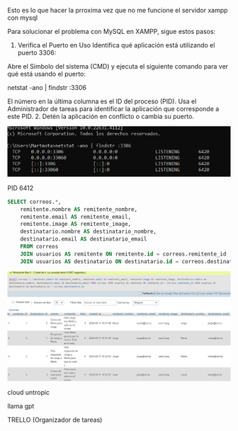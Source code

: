 Esto es lo que hacer la prroxima vez que no me funcione el servidor xampp con mysql

Para solucionar el problema con MySQL en XAMPP, sigue estos pasos:

1. Verifica el Puerto en Uso
Identifica qué aplicación está utilizando el puerto 3306:

Abre el Símbolo del sistema (CMD) y ejecuta el siguiente comando para ver qué está usando el puerto:

netstat -ano | findstr :3306

El número en la última columna es el ID del proceso (PID). Usa el Administrador de tareas para identificar la aplicación que corresponde a este PID.
2. Detén la aplicación en conflicto o cambia su puerto.

![alt text](image.png)

PID 6412


```sql	
SELECT correos.*,
    remitente.nombre AS remitente_nombre, 
    remitente.email AS remitente_email, 
    remitente.image AS remitente_image, 
    destinatario.nombre AS destinatario_nombre, 
    destinatario.email AS destinatario_email 
    FROM correos 
    JOIN usuarios AS remitente ON remitente.id = correos.remitente_id
    JOIN usuarios AS destinatario ON destinatario.id = correos.destinatario_id
```

![alt text](image-2.png)


cloud untropic

llama gpt


TRELLO (Organizador de tareas)